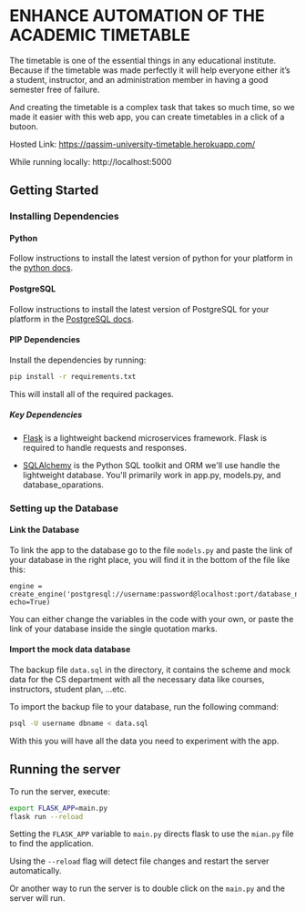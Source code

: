 # ENHANCE AUTOMATION OF THE ACADEMIC TIMETABLE

The timetable is one of the essential things in any educational institute. Because if the timetable was made perfectly it will help everyone either it’s a student, instructor, and an administration member in having a good semester free of failure.

And creating the timetable is a complex task that takes so much time, so we made it easier with this web app, you can create timetables in a click of a butoon.

Hosted Link: https://qassim-university-timetable.herokuapp.com/

While running locally: http://localhost:5000


## Getting Started

### Installing Dependencies


#### Python

Follow instructions to install the latest version of python for your platform in the [python docs](https://docs.python.org/3/using/unix.html#getting-and-installing-the-latest-version-of-python).


#### PostgreSQL

Follow instructions to install the latest version of PostgreSQL for your platform in the [PostgreSQL docs](https://www.postgresql.org/download/).


#### PIP Dependencies

Install the dependencies by running:

```bash
pip install -r requirements.txt
```

This will install all of the required packages.


##### Key Dependencies

- [Flask](http://flask.pocoo.org/)  is a lightweight backend microservices framework. Flask is required to handle requests and responses.

- [SQLAlchemy](https://www.sqlalchemy.org/) is the Python SQL toolkit and ORM we'll use handle the lightweight database. You'll primarily work in app.py, models.py, and database_oparations. 



### Setting up the Database


#### Link the Database

To link the app to the database go to the file `models.py` and paste the link of your database in the right place, you will find it in the bottom of the file like this:

```
engine = create_engine('postgresql://username:password@localhost:port/database_name', echo=True)
```

You can either change the variables in the code with your own, or paste the link of your database inside the single quotation marks.


#### Import the mock data database

The backup file `data.sql` in the directory, it contains the scheme and mock data for the CS department with all the necessary data like courses, instructors, student plan, ...etc.

To import the backup file to your database, run the following command:

```bash
psql -U username dbname < data.sql
```

With this you will have all the data you need to experiment with the app.


## Running the server

To run the server, execute:

```bash
export FLASK_APP=main.py
flask run --reload
```

Setting the `FLASK_APP` variable to `main.py` directs flask to use the `mian.py` file to find the application. 

Using the `--reload` flag will detect file changes and restart the server automatically.

Or another way to run the server is to double click on the `main.py` and the server will run.